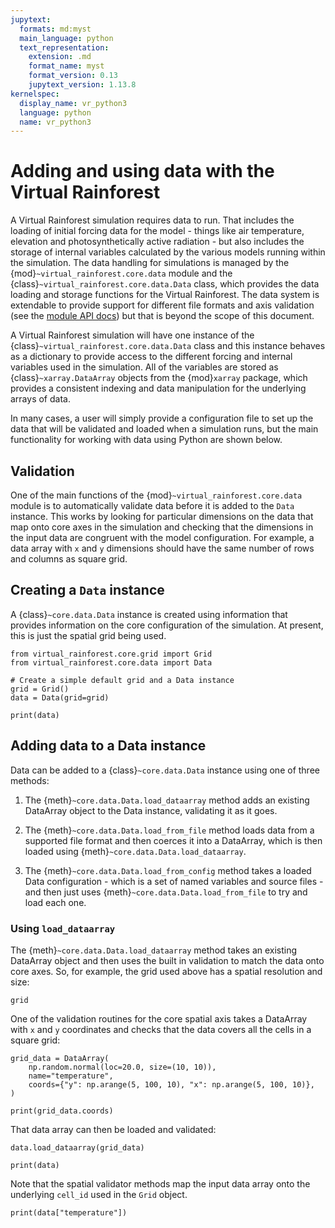 ```yaml
---
jupytext:
  formats: md:myst
  main_language: python
  text_representation:
    extension: .md
    format_name: myst
    format_version: 0.13
    jupytext_version: 1.13.8
kernelspec:
  display_name: vr_python3
  language: python
  name: vr_python3
---
```


# Adding and using data with the Virtual Rainforest

A Virtual Rainforest simulation requires data to run. That includes the loading of
initial forcing data for the model - things like air temperature, elevation and
photosynthetically active radiation - but also  includes the storage of internal
variables calculated by the various models running within the simulation. The data
handling for simulations is managed by the {mod}`~virtual_rainforest.core.data` module
and the {class}`~virtual_rainforest.core.data.Data` class, which provides the data
loading and storage functions for the Virtual Rainforest. The data system is extendable
to provide support for different file formats and axis validation (see the [module API
docs](../../api/core/data.md)) but that is beyond the scope of this document.

A Virtual Rainforest simulation will have one instance of the
{class}`~virtual_rainforest.core.data.Data` class and this instance behaves as a
dictionary to provide access to the different forcing and internal variables used in the
simulation. All of the variables are stored as {class}`~xarray.DataArray` objects from
the {mod}`xarray` package, which provides a consistent indexing and data manipulation
for the underlying arrays of data.

In many cases, a user will simply provide a configuration file to set up the data that
will be validated and loaded when a simulation runs, but the main functionality for
working with data using Python are shown below.

## Validation

One of the main functions of the {mod}`~virtual_rainforest.core.data` module is to
automatically validate data before it is added to the `Data` instance. This works by
looking for particular dimensions on the data that map onto core axes in the simulation
and checking that the dimensions in the input data are congruent with the model
configuration. For example, a data array with `x` and `y` dimensions should have the
same number of rows and columns as square grid.

## Creating a `Data` instance

A  {class}`~core.data.Data` instance is created using information that provides
information on the core configuration of the simulation. At present, this is just the
spatial grid being used.

```{code-cell}
from virtual_rainforest.core.grid import Grid
from virtual_rainforest.core.data import Data

# Create a simple default grid and a Data instance
grid = Grid()
data = Data(grid=grid)

print(data)
```

## Adding data to a Data instance

Data can be added to a {class}`~core.data.Data` instance using one of three methods:

1. The  {meth}`~core.data.Data.load_dataarray` method adds an existing DataArray object
   to the Data instance, validating it as it goes.

1. The  {meth}`~core.data.Data.load_from_file` method loads data from a supported file
   format and then coerces it into a DataArray, which is then loaded using
   {meth}`~core.data.Data.load_dataarray`.

1. The  {meth}`~core.data.Data.load_from_config` method takes a loaded Data
   configuration - which is a set of named variables and source files - and then just
   uses {meth}`~core.data.Data.load_from_file` to try and load each one.

### Using `load_dataarray`

The {meth}`~core.data.Data.load_dataarray` method takes an existing DataArray object and
then uses the built in validation to match the data onto core axes. So, for example, the
grid used above has a spatial resolution and size:

```{code-cell}
grid
```

One of the validation routines for the core spatial axis takes a DataArray with `x` and
`y` coordinates and checks that the data covers all the cells in a square grid:

```{code-cell}
grid_data = DataArray(
    np.random.normal(loc=20.0, size=(10, 10)),
    name="temperature",
    coords={"y": np.arange(5, 100, 10), "x": np.arange(5, 100, 10)},
)

print(grid_data.coords)
```

That data array can then be loaded and validated:

```{code-cell}
data.load_dataarray(grid_data)
```

```{code-cell}
print(data)
```

Note that the spatial validator methods map the input data array onto the underlying
`cell_id` used in the `Grid` object.

```{code-cell}
print(data["temperature"])
```
